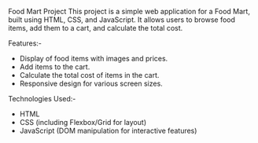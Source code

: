 Food Mart Project
This project is a simple web application for a Food Mart, built using HTML, CSS, and JavaScript. It allows users to browse food items, add them to a cart, and calculate the total cost.

Features:-
- Display of food items with images and prices.
- Add items to the cart.
- Calculate the total cost of items in the cart.
- Responsive design for various screen sizes.


Technologies Used:-
- HTML
- CSS (including Flexbox/Grid for layout)
- JavaScript (DOM manipulation for interactive features)
